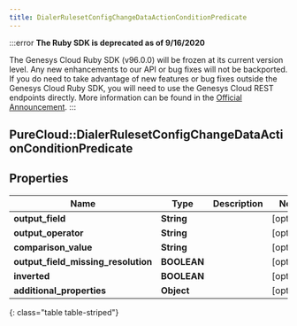 ```yaml
---
title: DialerRulesetConfigChangeDataActionConditionPredicate
---
```


:::error
**The Ruby SDK is deprecated as of 9/16/2020**

The Genesys Cloud Ruby SDK (v96.0.0) will be frozen at its current version level. Any new enhancements to our API or bug fixes will not be backported. If you do need to take advantage of new features or bug fixes outside the Genesys Cloud Ruby SDK, you will need to use the Genesys Cloud REST endpoints directly. More information can be found in the [Official Announcement](https://developer.mypurecloud.com/forum/t/announcement-genesys-cloud-ruby-sdk-end-of-life/8850).
:::


## PureCloud::DialerRulesetConfigChangeDataActionConditionPredicate

## Properties

|Name | Type | Description | Notes|
|------------ | ------------- | ------------- | -------------|
| **output_field** | **String** |  | [optional] |
| **output_operator** | **String** |  | [optional] |
| **comparison_value** | **String** |  | [optional] |
| **output_field_missing_resolution** | **BOOLEAN** |  | [optional] |
| **inverted** | **BOOLEAN** |  | [optional] |
| **additional_properties** | **Object** |  | [optional] |
{: class="table table-striped"}


